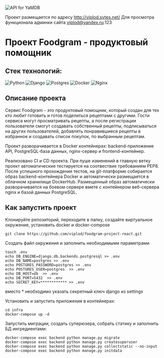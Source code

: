 ![API for YaMDB](https://github.com/viplod/foodgram-project-react/actions/workflows/foodgram_workflow.yml/badge.svg?branch=master)

Проект размещается по адресу http://viplod.sytes.net/
Для просмотра функционала админки сайта viplod@yandex.ru:123

# Проект Foodgram - продуктовый помощник

## Cтек технологий:

![Python](https://img.shields.io/badge/python-3670A0?style=for-the-badge&logo=python&logoColor=ffdd54)
![Django](https://img.shields.io/badge/django-%23092E20.svg?style=for-the-badge&logo=django&logoColor=white)
![Postgres](https://img.shields.io/badge/postgres-%23316192.svg?style=for-the-badge&logo=postgresql&logoColor=white)
![Docker](https://img.shields.io/badge/docker-%230db7ed.svg?style=for-the-badge&logo=docker&logoColor=white)
![Nginx](https://img.shields.io/badge/nginx-%23009639.svg?style=for-the-badge&logo=nginx&logoColor=white)

## Описание проекта
Сервис Foodgram - это продуктовый помощник, который создан для тех кто любит готовить и готов поделиться рецептами с другими. Гости сервиса могут просматривать рецепты, а после регистрации пользователи смогут создавать собственный рецепты, подписываться на других пользователей, добавлять понравившиеся рецепты в избранное и создавать список покупок, по выбранным рецептам.

Проект разворачивается в Docker контейнерах: backend-приложение API, PostgreSQL-база данных, nginx-сервер и frontend-контейнер.

Реализовано CI и CD проекта. При пуше изменений в главную ветку проект автоматические тестируется на соотвествие требованиям PEP8. После успешного прохождения тестов, на git-платформе собирается образ backend-контейнера Docker и автоматически размещается в облачном хранилище DockerHub. Размещенный образ автоматически разворачивается на боевом сервере вмете с контейнером веб-сервера nginx и базой данных PostgreSQL.

## Как запустить проект

Клонируйте репозиторий, переходите в папку, создайте виртуальное окружение, установить docker и docker-compose
```
git clone https://github.com/viplod/foodgram-project-react.git
```

Создать файл окружения и заполнить необходимыми параметрами

```
touch .env
echo DB_ENGINE=django.db.backends.postgresql >> .env
echo DB_NAME=postgres >> .env
echo POSTGRES_PASSWORD=postgres >> .env
echo POSTGRES_USER=postgres  >> .env
echo DB_HOST=db  >> .env
echo DB_PORT=5432  >> .env
echo SECRET_KEY=************ >> .env
```
вместо * необходимо указать секретный ключ django из settings

Установить и запустить приложения в контейнерах:
```
cd infra
docker-compose up -d
```

Запустить миграции, создать суперюзера, собрать статику и заполнить БД ингредиентами:
```
docker-compose exec backend python manage.py migrate
docker-compose exec backend python manage.py createsuperuser
docker-compose exec backend python manage.py collectstatic --no-input 
docker-compose exec backend python manage.py initdata
```
